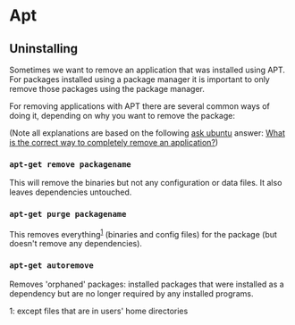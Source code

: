 Apt
===

Uninstalling
------------

Sometimes we want to remove an application that was installed using APT. For packages installed using a package manager it is important to
only remove those packages using the package manager.

For removing applications with APT there are several common ways of doing it, depending on why you want to remove the package:

(Note all explanations are based on the following [ask ubuntu][link01] answer: [What is the correct way to completely remove an application?][link02])

### `apt-get remove packagename` ###

This will remove the binaries but not any configuration or data files. It also leaves dependencies untouched.

### `apt-get purge packagename` ###

This removes everything<sup>[1](#footnote01)</sup> (binaries and config files) for the package (but doesn't remove any dependencies).

### `apt-get autoremove` ###

Removes 'orphaned' packages: installed packages that were installed as a dependency but are no longer required by any installed programs.



<a name="footnote01">1</a>: except files that are in users' home directories

[link01]: https://askubuntu.com
[link02]: https://askubuntu.com/questions/187888/what-is-the-correct-way-to-completely-remove-an-application
